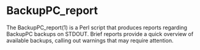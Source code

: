 BackupPC_report
===============

The BackupPC_report(1) is a Perl script that produces reports regarding BackupPC backups on STDOUT. Brief reports provide a quick overview of available backups, calling out warnings that may require attention.
